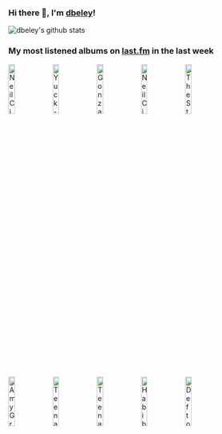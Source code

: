 ### Hi there 👋, I'm [dbeley](https://dbeley.ovh/en)!

![dbeley's github stats](https://github-readme-stats.vercel.app/api?username=dbeley)

### My most listened albums on [last.fm](https://www.last.fm/user/d_beley) in the last week

[<img src='https://lastfm.freetls.fastly.net/i/u/300x300/51c7e527c456407ec06e30bcd7c07318.jpg' width='16%' height='16%' alt='Neil Cicierega - Mouth Silence'>](https://www.last.fm/music/neil%2bcicierega/mouth%2bsilence)&nbsp;
[<img src='https://lastfm.freetls.fastly.net/i/u/300x300/1c46b775293ccb87699d732f7d213e19.png' width='16%' height='16%' alt='Yuck - Yuck'>](https://www.last.fm/music/yuck/yuck)&nbsp;
[<img src='https://lastfm.freetls.fastly.net/i/u/300x300/5d0f34e54ff6d23341d24e91961a7d51.jpg' width='16%' height='16%' alt='Gonzales - Solo Piano'>](https://www.last.fm/music/gonzales/solo%2bpiano)&nbsp;
[<img src='https://lastfm.freetls.fastly.net/i/u/300x300/3aae2cd3c3036e65c9ef75b2c869aec8.jpg' width='16%' height='16%' alt='Neil Cicierega - Mouth Moods'>](https://www.last.fm/music/neil%2bcicierega/mouth%2bmoods)&nbsp;
[<img src='https://lastfm.freetls.fastly.net/i/u/300x300/576554c542da76c08f0e80c129afcb0e.png' width='16%' height='16%' alt='The Strokes - The New Abnormal'>](https://www.last.fm/music/the%2bstrokes/the%2bnew%2babnormal)&nbsp;
<br>
[<img src='https://lastfm.freetls.fastly.net/i/u/300x300/17341fb158c170f55d1f7ebbebb91657.jpg' width='16%' height='16%' alt='Amy Grant - Lead Me On'>](https://www.last.fm/music/amy%2bgrant/lead%2bme%2bon)&nbsp;
[<img src='https://lastfm.freetls.fastly.net/i/u/300x300/8e02168f4f4445cdc5ef49212994b9de.png' width='16%' height='16%' alt='Teenage Fanclub - Bandwagonesque'>](https://www.last.fm/music/teenage%2bfanclub/bandwagonesque)&nbsp;
[<img src='https://lastfm.freetls.fastly.net/i/u/300x300/2403a22aa609dd71afc4f8d0971ecca2.jpg' width='16%' height='16%' alt='Teenage Fanclub - Grand Prix'>](https://www.last.fm/music/teenage%2bfanclub/grand%2bprix)&nbsp;
[<img src='https://lastfm.freetls.fastly.net/i/u/300x300/c83d49a082144c72cca50b44e18c9be1.jpg' width='16%' height='16%' alt='Habib Koité & Eric Bibb - Brothers In Bamako'>](https://www.last.fm/music/habib%2bkoit%25c3%25a9%2b%2526%2beric%2bbibb/brothers%2bin%2bbamako)&nbsp;
[<img src='https://lastfm.freetls.fastly.net/i/u/300x300/d3c065ad97b65ff68ed43fa8c2f07886.jpg' width='16%' height='16%' alt='Deftones - White Pony'>](https://www.last.fm/music/deftones/white%2bpony)&nbsp;
<br>
